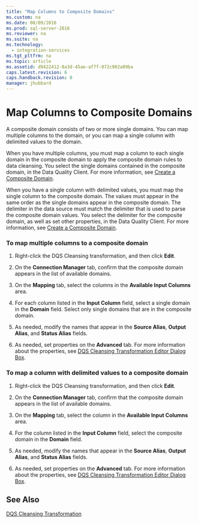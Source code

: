 ```yaml
---
title: "Map Columns to Composite Domains"
ms.custom: na
ms.date: 08/09/2016
ms.prod: sql-server-2016
ms.reviewer: na
ms.suite: na
ms.technology: 
  - integration-services
ms.tgt_pltfrm: na
ms.topic: article
ms.assetid: d9422412-8a3d-45ae-af7f-072c902a09ba
caps.latest.revision: 6
caps.handback.revision: 0
manager: jhubbard
---
```

# Map Columns to Composite Domains
A composite domain consists of two or more single domains. You can map multiple columns to the domain, or you can map a single column with delimited values to the domain.  
  
 When you have multiple columns, you must map a column to each single domain in the composite domain to apply the composite domain rules to data cleansing. You select the single domains contained in the composite domain, in the Data Quality Client. For more information, see [Create a Composite Domain](../../Topics/TopicNameContainA/Create-a-Composite-Domain.md).  
  
 When you have a single column with delimited values, you must map the single column to the composite domain. The values must appear in the same order as the single domains appear in the composite domain. The delimiter in the data source must match the delimiter that is used to parse the composite domain values. You select the delimiter for the composite domain, as well as set other properties, in the Data Quality Client. For more information, see [Create a Composite Domain](../../Topics/TopicNameContainA/Create-a-Composite-Domain.md).  
  
### To map multiple columns to a composite domain  
  
1.  Right-click the DQS Cleansing transformation, and then click **Edit**.  
  
2.  On the **Connection Manager** tab, confirm that the composite domain appears in the list of available domains.  
  
3.  On the **Mapping** tab, select the columns in the **Available Input Columns** area.  
  
4.  For each column listed in the **Input Column** field, select a single domain in the **Domain** field. Select only single domains that are in the composite domain.  
  
5.  As needed, modify the names that appear in the **Source Alias**, **Output Alias**, and **Status Alias** fields.  
  
6.  As needed, set properties on the **Advanced** tab. For more information about the properties, see [DQS Cleansing Transformation Editor Dialog Box](../../Topics/TopicNameNotContainA/DQS-Cleansing-Transformation-Editor-Dialog-Box.md).  
  
### To map a column with delimited values to a composite domain  
  
1.  Right-click the DQS Cleansing transformation, and then click **Edit**.  
  
2.  On the **Connection Manager** tab, confirm that the composite domain appears in the list of available domains.  
  
3.  On the **Mapping** tab, select the column in the **Available Input Columns** area.  
  
4.  For the column listed in the **Input Column** field, select the composite domain in the **Domain** field.  
  
5.  As needed, modify the names that appear in the **Source Alias**, **Output Alias**, and **Status Alias** fields.  
  
6.  As needed, set properties on the **Advanced** tab. For more information about the properties, see [DQS Cleansing Transformation Editor Dialog Box](../../Topics/TopicNameNotContainA/DQS-Cleansing-Transformation-Editor-Dialog-Box.md).  
  
## See Also  
 [DQS Cleansing Transformation](../../Topics/TopicNameNotContainA/DQS-Cleansing-Transformation.md)